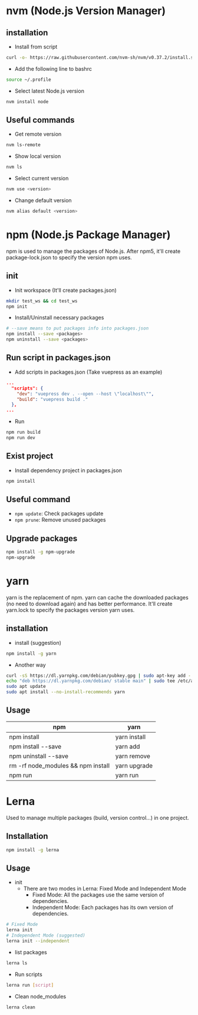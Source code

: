 # nvm (Node.js Version Manager)

## installation
* Install from script
```bash
curl -o- https://raw.githubusercontent.com/nvm-sh/nvm/v0.37.2/install.sh | bash
```
* Add the following line to bashrc
```bash
source ~/.profile
```
* Select latest Node.js version
```bash
nvm install node
```

## Useful commands
* Get remote version
```bash
nvm ls-remote
```
* Show local version
```bash
nvm ls
```
* Select current version
```bash
nvm use <version>
```
* Change default version
```bash
nvm alias default <version>
```

# npm (Node.js Package Manager)
npm is used to manage the packages of Node.js.
After npm5, it'll create package-lock.json to specify the version npm uses.

## init
* Init workspace (It'll create packages.json)
```bash
mkdir test_ws && cd test_ws
npm init
```
* Install/Uninstall necessary packages
```bash
# --save means to put packages info into packages.json
npm install --save <packages>
npm uninstall --save <packages>
```

## Run script in packages.json
* Add scripts in packages.json (Take vuepress as an example)
```json
...
  "scripts": {
    "dev": "vuepress dev . --open --host \"localhost\"",
    "build": "vuepress build ."
  },
...
```
* Run
```bash
npm run build
npm run dev
```

## Exist project
* Install dependency project in packages.json
```bash
npm install
```

## Useful command
* `npm update`: Check packages update
* `npm prune`: Remove unused packages

## Upgrade packages
```bash
npm install -g npm-upgrade
npm-upgrade
```

# yarn
yarn is the replacement of npm.
yarn can cache the downloaded packages (no need to download again) and has better performance.
It'll create yarn.lock to specify the packages version yarn uses.

## installation
* install (suggestion)
```bash
npm install -g yarn
```
* Another way
```bash
curl -sS https://dl.yarnpkg.com/debian/pubkey.gpg | sudo apt-key add -
echo "deb https://dl.yarnpkg.com/debian/ stable main" | sudo tee /etc/apt/sources.list.d/yarn.list
sudo apt update
sudo apt install --no-install-recommends yarn
```

## Usage

| npm | yarn |
| - | - |
| npm install | yarn install |
| npm install --save <pkg> | yarn add <pkg> |
| npm uninstall --save <pkg> | yarn remove <pkg> |
| rm -rf node_modules && npm install | yarn upgrade | 
| npm run <target> | yarn run <target> |

# Lerna
Used to manage multiple packages (build, version control...) in one project.

## Installation
```bash
npm install -g lerna
```
## Usage
* init
  - There are two modes in Lerna: Fixed Mode and Independent Mode
    - Fixed Mode: All the packages use the same version of dependencies.
    - Independent Mode: Each packages has its own version of dependencies.
```bash
# Fixed Mode
lerna init
# Independent Mode (suggested)
lerna init --independent
```
* list packages
```bash
lerna ls
```
* Run scripts
```bash
lerna run [script]
```
* Clean node_modules
```bash
lerna clean
```
